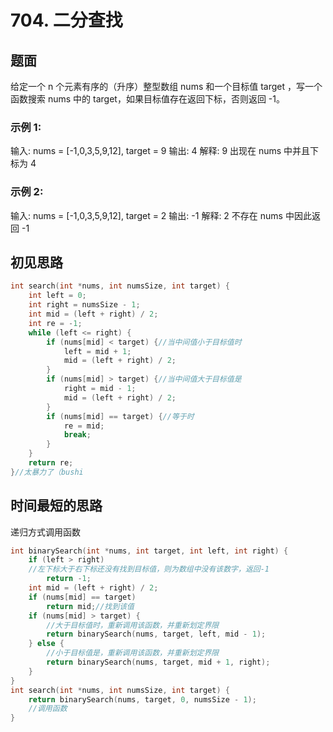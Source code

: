 # 704. 二分查找

## 题面
给定一个 n 个元素有序的（升序）整型数组 nums 和一个目标值 target  ，写一个函数搜索 nums 中的 target，如果目标值存在返回下标，否则返回 -1。


### 示例 1:

输入: nums = [-1,0,3,5,9,12], target = 9
输出: 4
解释: 9 出现在 nums 中并且下标为 4
### 示例 2:

输入: nums = [-1,0,3,5,9,12], target = 2
输出: -1
解释: 2 不存在 nums 中因此返回 -1

## 初见思路

```c
int search(int *nums, int numsSize, int target) {
    int left = 0;
    int right = numsSize - 1;
    int mid = (left + right) / 2;
    int re = -1;
    while (left <= right) {
        if (nums[mid] < target) {//当中间值小于目标值时
            left = mid + 1;
            mid = (left + right) / 2;
        }
        if (nums[mid] > target) {//当中间值大于目标值是
            right = mid - 1;
            mid = (left + right) / 2;
        }
        if (nums[mid] == target) {//等于时
            re = mid;
            break;
        }
    }
    return re;
}//太暴力了（bushi
```

## 时间最短的思路

递归方式调用函数

```c
int binarySearch(int *nums, int target, int left, int right) {
    if (left > right)
    //左下标大于右下标还没有找到目标值，则为数组中没有该数字，返回-1
        return -1;
    int mid = (left + right) / 2;
    if (nums[mid] == target)
        return mid;//找到该值
    if (nums[mid] > target) {
        //大于目标值时，重新调用该函数，并重新划定界限
        return binarySearch(nums, target, left, mid - 1);
    } else {
        //小于目标值是，重新调用该函数，并重新划定界限
        return binarySearch(nums, target, mid + 1, right);
    }
}
int search(int *nums, int numsSize, int target) {
    return binarySearch(nums, target, 0, numsSize - 1);
    //调用函数
}
```

